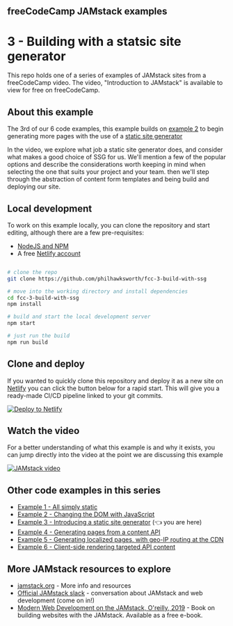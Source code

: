 ## freeCodeCamp JAMstack examples

# 3 - Building with a statsic site generator

This repo holds one of a series of examples of JAMstack sites from a freeCodeCamp video. The video, "Introduction to JAMstack" is available to view for free on freeCodeCamp.

## About this example

The 3rd of our 6 code examples, this example builds on [example 2](https://findthat.at/jamstack/ex2) to begin generating more pages with the use of a [static site generator](https://staticgen.com?utm_source=github&utm_medium=fcc-examples-pnh&utm_campaign=devex)

In the video, we explore what job a static site generator does, and consider what makes a good choice of SSG for us. We'll mention a few of the popular options and describe the considerations worth keeping in mind when selecting the one that suits your project and your team. then we'll step through the abstraction of content form templates and being build and deploying our site.


## Local development

To work on this example locally, you can clone the repository and start editing, although there are a few pre-requisites:

- [NodeJS and NPM](https://nodejs.org/)
- A free [Netlify account](https://www.netlify.com?utm_source=github&utm_medium=fcc-examples-pnh&utm_campaign=devex)

```bash

# clone the repo
git clone https://github.com/philhawksworth/fcc-3-build-with-ssg

# move into the working directory and install dependencies
cd fcc-3-build-with-ssg
npm install

# build and start the local development server
npm start

# just run the build
npm run build

```

## Clone and deploy

If you wanted to quickly clone this repository and deploy it as a new site on [Netlify](https://www.netlify.com?utm_source=github&utm_medium=fcc-examples-pnh&utm_campaign=devex) you can click the button below for a rapid start. This will give you a ready-made CI/CD pipeline linked to your git commits.

[![Deploy to Netlify](https://www.netlify.com/img/deploy/button.svg)](https://app.netlify.com/start/deploy?repository=https://github.com/philhawksworth/fcc-3-build-with-ssg)



## Watch the video

For a better understanding of what this example is and why it exists, you can jump directly into the video at the point we are discussing this example

[![JAMstack video](https://www.freecodecamp.org/news/content/images/size/w1000/2020/03/jamstack.png)](https://youtu.be/A_l0qrPUJds?t=52m21s)


## Other code examples in this series

- [Example 1 - All simply static](https://findthat.at/jamstack/ex1)
- [Example 2 - Changing the DOM with JavaScript](https://findthat.at/jamstack/ex2)
- [Example 3 - Introducing a static site generator](https://findthat.at/jamstack/ex3) (👈 you are here)
- [Example 4 - Generating pages from a content API](https://findthat.at/jamstack/ex4)
- [Example 5 - Generating localized pages, with geo-IP routing at the CDN](https://findthat.at/jamstack/ex5)
- [Example 6 - Client-side rendering targeted API content](https://findthat.at/jamstack/ex6)


## More JAMstack resources to explore

- [jamstack.org](https://jamstack.org?utm_source=github&utm_medium=fcc-examples-pnh&utm_campaign=devex) - More info and resources
- [Official JAMstack slack](https://jamstack.org/slack) - conversation about JAMstack and web development (come on in!)
- [Modern Web Development on the JAMstack, O'reilly, 2019](https://findthat.at/jamstack/book) - Book on building websites with the JAMstack. Available as a free e-book.
